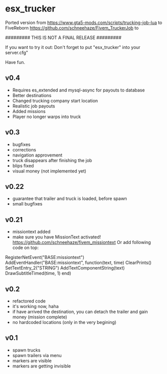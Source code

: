 # esx_trucker 
Ported version from https://www.gta5-mods.com/scripts/trucking-job-lua to FiveReborn https://github.com/schneehaze/Fivem_TruckerJob to 

######### THIS IS NOT A FINAL RELEASE #########

If you want to try it out: 
Don't forget to put "esx_trucker" into your server.cfg"

Have fun.
## v0.4 ##
- Requires es_extended and mysql-async for payouts to database
- Better destinations
- Changed trucking company start location
- Realistic job payouts
- Added missions
- Player no longer warps into truck

## v0.3 ##
- bugfixes
- corrections
- navigation approvement
- truck disappears after finishing the job
- blips fixed
- visual money (not implemented yet)

## v0.22 ##
- guarantee that trailer and truck is loaded, before spawn
- small bugfixes

## v0.21 ##
- missiontext added
- make sure you have MissionText activated! https://github.com/schneehaze/fivem_missiontext
Or add following code on top:

RegisterNetEvent("BASE:missiontext")
AddEventHandler("BASE:missiontext", function(text, time)
        ClearPrints()
        SetTextEntry_2("STRING")
        AddTextComponentString(text)
        DrawSubtitleTimed(time, 1)
end)

## v0.2 ##
- refactored code
- it's working now, haha
- if have arrived the destination, you can detach the trailer and gain money (mission complete)
- no hardcoded locations (only in the very begining)

## v0.1 ##
- spawn trucks
- spawn trailers via menu
- markers are visible
- markers are getting invisible
